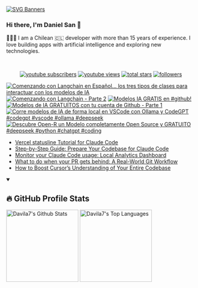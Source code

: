 [![SVG Banners](https://svg-banners.vercel.app/api?type=typeWriter&text1=Daniel%20San%20👨🏽‍💻%20|%20Serverless%20|%20Code%20GPT%20❤️&width=800&height=110)](https://github.com/Akshay090/svg-banners)

### Hi there, I'm Daniel San 👋

👨🏽‍💻 I am a Chilean 🇨🇱 developer with more than 15 years of experience. I love building apps with artificial intelligence and exploring new technologies.

<br>
<p align="center">
  <a href="https://www.youtube.com/@daniiielsan?sub_confirmation=1">
    <img alt="youtube subscribers" title="Subscribe to my YouTube channel" src="https://custom-icon-badges.demolab.com/youtube/channel/subscribers/UCNabExUbWCar1WvCGWaPNdQ?color=%23E05D44&label=SUBSCRIBE&logo=video&logoColor=white&style=for-the-badge&labelColor=CE4630"/></a>
  <a href="https://www.youtube.com/@daniiielsan?sub_confirmation=1">
    <img alt="youtube views" title="YouTube views" src="https://custom-icon-badges.demolab.com/youtube/channel/views/UCNabExUbWCar1WvCGWaPNdQ?color=%23E1AD0E&logo=video&logoColor=white&style=for-the-badge&labelColor=C79600"/></a> 
  <a href="https://github.com/davila7?tab=repositories&sort=stargazers">
    <img alt="total stars" title="Total stars on GitHub" src="https://custom-icon-badges.demolab.com/github/stars/davila7?color=55960c&style=for-the-badge&labelColor=488207&logo=star"/></a>
  <a href="https://github.com/davila7?tab=followers">
    <img alt="followers" title="Follow me on Github" src="https://custom-icon-badges.demolab.com/github/followers/davila7?color=236ad3&labelColor=1155ba&style=for-the-badge&logo=person-add&label=Follow&logoColor=white"/></a>
</p>
<!--
<details open> 
    <summary><h3>📺 Latest YouTube Videos</h3></summary> -->

<!-- BEGIN YOUTUBE-CARDS -->
[![Comenzando con Langchain en Español… los tres tipos de clases para interactuar con los modelos de IA](https://ytcards.demolab.com/?id=hvo_QSANVVA&title=Comenzando+con+Langchain+en+Espa%C3%B1ol%E2%80%A6+los+tres+tipos+de+clases+para+interactuar+con+los+modelos+de+IA&lang=en&timestamp=1753278104&background_color=%230d1117&title_color=%23ffffff&stats_color=%23dedede&max_title_lines=1&width=250&border_radius=5 "Comenzando con Langchain en Español… los tres tipos de clases para interactuar con los modelos de IA")](https://www.youtube.com/shorts/hvo_QSANVVA)
[![Comenzando con Langchain - Parte 2](https://ytcards.demolab.com/?id=v6Dgw0CMAfs&title=Comenzando+con+Langchain+-+Parte+2&lang=en&timestamp=1753223901&background_color=%230d1117&title_color=%23ffffff&stats_color=%23dedede&max_title_lines=1&width=250&border_radius=5 "Comenzando con Langchain - Parte 2")](https://www.youtube.com/watch?v=v6Dgw0CMAfs)
[![Modelos IA GRATIS en #github!](https://ytcards.demolab.com/?id=XuP7XsZXyTo&title=Modelos+IA+GRATIS+en+%23github%21&lang=en&timestamp=1752875617&background_color=%230d1117&title_color=%23ffffff&stats_color=%23dedede&max_title_lines=1&width=250&border_radius=5 "Modelos IA GRATIS en #github!")](https://www.youtube.com/shorts/XuP7XsZXyTo)
[![Modelos de IA GRATUITOS con tu cuenta de Github - Parte 1](https://ytcards.demolab.com/?id=oYvwSROBTl0&title=Modelos+de+IA+GRATUITOS+con+tu+cuenta+de+Github+-+Parte+1&lang=en&timestamp=1752700791&background_color=%230d1117&title_color=%23ffffff&stats_color=%23dedede&max_title_lines=1&width=250&border_radius=5 "Modelos de IA GRATUITOS con tu cuenta de Github - Parte 1")](https://www.youtube.com/watch?v=oYvwSROBTl0)
[![Corre modelos de IA de forma local en VSCode con Ollama y CodeGPT #codegpt #vscode #ollama #deepseek](https://ytcards.demolab.com/?id=Bly6Xen49F0&title=Corre+modelos+de+IA+de+forma+local+en+VSCode+con+Ollama+y+CodeGPT+%23codegpt+%23vscode+%23ollama+%23deepseek&lang=en&timestamp=1742228362&background_color=%230d1117&title_color=%23ffffff&stats_color=%23dedede&max_title_lines=1&width=250&border_radius=5 "Corre modelos de IA de forma local en VSCode con Ollama y CodeGPT #codegpt #vscode #ollama #deepseek")](https://www.youtube.com/shorts/Bly6Xen49F0)
[![Descubre Open-R un Modelo completamente Open Source y GRATUITO #deepseek #python #chatgpt #coding](https://ytcards.demolab.com/?id=4wKtOtVrz8M&title=Descubre+Open-R+un+Modelo+completamente+Open+Source+y+GRATUITO+%23deepseek+%23python+%23chatgpt+%23coding&lang=en&timestamp=1742154036&background_color=%230d1117&title_color=%23ffffff&stats_color=%23dedede&max_title_lines=1&width=250&border_radius=5 "Descubre Open-R un Modelo completamente Open Source y GRATUITO #deepseek #python #chatgpt #coding")](https://www.youtube.com/shorts/4wKtOtVrz8M)
<!-- END YOUTUBE-CARDS -->
<!--
</details>
 -->
 <!--
<details open> 
    <summary><h2>📝 Blog post</h2></summary>
-->
<!-- BLOG-POST-LIST:START -->
- [Vercel statusline Tutorial for Claude Code](https://medium.com/@dan.avila7/vercel-statusline-tutorial-for-claude-code-14755f113d76?source=rss-3a9533f001c5------2)
- [Step-by-Step Guide: Prepare Your Codebase for Claude Code](https://medium.com/@dan.avila7/step-by-step-guide-prepare-your-codebase-for-claude-code-3e14262566e9?source=rss-3a9533f001c5------2)
- [Monitor your Claude Code usage: Local Analytics Dashboard](https://medium.com/@dan.avila7/monitor-your-claude-code-usage-local-analytics-dashboard-2dee809d0f90?source=rss-3a9533f001c5------2)
- [What to do when your PR gets behind: A Real-World Git Workflow](https://medium.com/@dan.avila7/what-to-do-when-your-pr-gets-behind-a-real-world-git-workflow-70c0f6a0faa2?source=rss-3a9533f001c5------2)
- [How to Boost Cursor’s Understanding of Your Entire Codebase](https://medium.com/@dan.avila7/how-to-boost-cursors-understanding-of-your-entire-codebase-ed981e89d64c?source=rss-3a9533f001c5------2)
<!-- BLOG-POST-LIST:END -->
<!--
</details>
-->

<details open> 
  <summary><h2>🔥 GitHub Profile Stats</h2></summary>
<!-- https://github.com/anuraghazra/github-readme-stats -->

  <a href="https://github.com/anuraghazra/github-readme-stats"><img alt="Davila7's Github Stats" src="https://denvercoder1-github-readme-stats.vercel.app/api/?username=davila7&show_icons=true&include_all_commits=true&count_private=true&theme=react&hide_border=true&bg_color=1F222E&title_color=F85D7F&icon_color=F8D866" height="192px"/></a>
  <a href="https://github.com/anuraghazra/github-readme-stats"><img alt="Davila7's Top Languages" src="https://github-readme-stats.vercel.app/api/top-langs/?username=davila7&langs_count=8&layout=compact&theme=react&hide_border=true&bg_color=1F222E&title_color=F85D7F&icon_color=F8D866&hide=Jupyter%20Notebook" height="192px"/></a>
  
</details>
